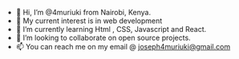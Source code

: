 - 👋 Hi, I’m @4muriuki from Nairobi, Kenya.
- 👀 My current interest is in web development 
- 🌱 I’m currently learning Html , CSS, Javascript and React.
- 💞️ I’m looking to collaborate on open source projects. 
- 📫 You can reach me on my email @ joseph4muriuki@gmail.com
